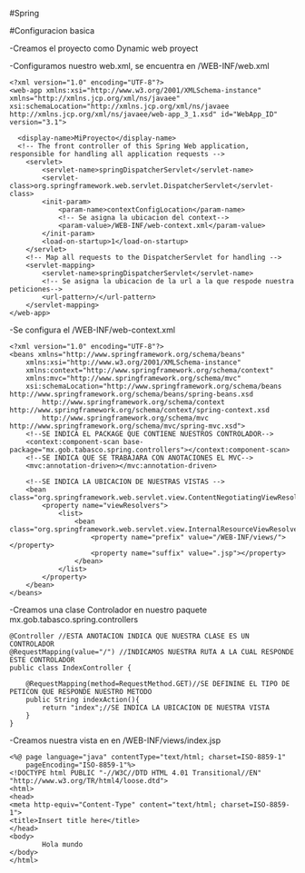 #Spring


#Configuracion basica

-Creamos el proyecto como Dynamic web proyect

-Configuramos nuestro web.xml, se encuentra en /WEB-INF/web.xml

	<?xml version="1.0" encoding="UTF-8"?>
	<web-app xmlns:xsi="http://www.w3.org/2001/XMLSchema-instance" xmlns="http://xmlns.jcp.org/xml/ns/javaee" xsi:schemaLocation="http://xmlns.jcp.org/xml/ns/javaee http://xmlns.jcp.org/xml/ns/javaee/web-app_3_1.xsd" id="WebApp_ID" version="3.1">
	  
	  <display-name>MiProyecto</display-name>
	  <!-- The front controller of this Spring Web application, responsible for handling all application requests -->
		<servlet>
			<servlet-name>springDispatcherServlet</servlet-name>
			<servlet-class>org.springframework.web.servlet.DispatcherServlet</servlet-class>
			<init-param>
				<param-name>contextConfigLocation</param-name>
				<!-- Se asigna la ubicacion del context-->
				<param-value>/WEB-INF/web-context.xml</param-value>
			</init-param>
			<load-on-startup>1</load-on-startup>
		</servlet>
		<!-- Map all requests to the DispatcherServlet for handling -->
		<servlet-mapping>
			<servlet-name>springDispatcherServlet</servlet-name>
			<!-- Se asigna la ubicacion de la url a la que respode nuestra peticiones-->
			<url-pattern>/</url-pattern>
		</servlet-mapping>
	</web-app>

-Se configura el /WEB-INF/web-context.xml

	<?xml version="1.0" encoding="UTF-8"?>
	<beans xmlns="http://www.springframework.org/schema/beans"
		xmlns:xsi="http://www.w3.org/2001/XMLSchema-instance"
		xmlns:context="http://www.springframework.org/schema/context"
		xmlns:mvc="http://www.springframework.org/schema/mvc"
		xsi:schemaLocation="http://www.springframework.org/schema/beans http://www.springframework.org/schema/beans/spring-beans.xsd
			http://www.springframework.org/schema/context http://www.springframework.org/schema/context/spring-context.xsd
			http://www.springframework.org/schema/mvc http://www.springframework.org/schema/mvc/spring-mvc.xsd">
		<!--SE INDICA EL PACKAGE QUE CONTIENE NUESTROS CONTROLADOR-->
		<context:component-scan base-package="mx.gob.tabasco.spring.controllers"></context:component-scan>
		<!--SE INDICA QUE SE TRABAJARA CON ANOTACIONES EL MVC-->
		<mvc:annotation-driven></mvc:annotation-driven>
		
		<!--SE INDICA LA UBICACION DE NUESTRAS VISTAS -->
		<bean class="org.springframework.web.servlet.view.ContentNegotiatingViewResolver">
			<property name="viewResolvers">
				<list>
					<bean class="org.springframework.web.servlet.view.InternalResourceViewResolver">
						<property name="prefix" value="/WEB-INF/views/"></property>
						<property name="suffix" value=".jsp"></property>
					</bean>
				</list>
			</property>
		</bean>
	</beans>

-Creamos una clase Controlador en nuestro paquete mx.gob.tabasco.spring.controllers

	@Controller //ESTA ANOTACION INDICA QUE NUESTRA CLASE ES UN CONTROLADOR
	@RequestMapping(value="/") //INDICAMOS NUESTRA RUTA A LA CUAL RESPONDE ESTE CONTROLADOR
	public class IndexController {
		
		@RequestMapping(method=RequestMethod.GET)//SE DEFININE EL TIPO DE PETICON QUE RESPONDE NUESTRO METODO
		public String indexAction(){
			return "index";//SE INDICA LA UBICACION DE NUESTRA VISTA
		}
	}


-Creamos nuestra vista en en /WEB-INF/views/index.jsp

	<%@ page language="java" contentType="text/html; charset=ISO-8859-1"
	    pageEncoding="ISO-8859-1"%>
	<!DOCTYPE html PUBLIC "-//W3C//DTD HTML 4.01 Transitional//EN" "http://www.w3.org/TR/html4/loose.dtd">
	<html>
	<head>
	<meta http-equiv="Content-Type" content="text/html; charset=ISO-8859-1">
	<title>Insert title here</title>
	</head>
	<body>
			Hola mundo
	</body>
	</html>

